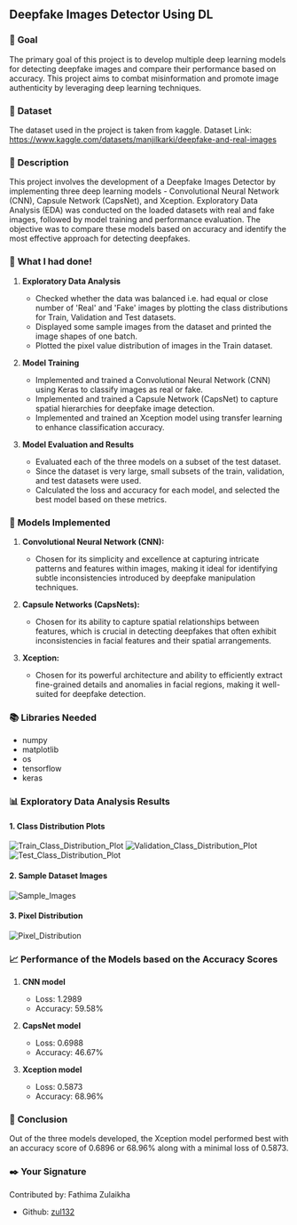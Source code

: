 ## **Deepfake Images Detector Using DL**

### 🎯 **Goal**

The primary goal of this project is to develop multiple deep learning models for detecting deepfake images and compare their performance based on accuracy. This project aims to combat misinformation and promote image authenticity by leveraging deep learning techniques.

### 🧵 **Dataset**

The dataset used in the project is taken from kaggle.
Dataset Link: https://www.kaggle.com/datasets/manjilkarki/deepfake-and-real-images 

### 🧾 **Description**

This project involves the development of a Deepfake Images Detector by implementing three deep learning models - Convolutional Neural Network (CNN), Capsule Network (CapsNet), and Xception. Exploratory Data Analysis (EDA) was conducted on the loaded datasets with real and fake images, followed by model training and performance evaluation. The objective was to compare these models based on accuracy and identify the most effective approach for detecting deepfakes.

### 🧮 **What I had done!**

1. **Exploratory Data Analysis** 
    * Checked whether the data was balanced i.e. had equal or close number of 'Real' and 'Fake' images by plotting the class distributions for Train, Validation and Test datasets.
    * Displayed some sample images from the dataset and printed the image shapes of one batch.
    * Plotted the pixel value distribution of images in the Train dataset.

2. **Model Training**
    * Implemented and trained a Convolutional Neural Network (CNN) using Keras to classify images as real or fake.
    * Implemented and trained a Capsule Network (CapsNet) to capture spatial hierarchies for deepfake image detection.
    * Implemented and trained an Xception model using transfer learning to enhance classification accuracy.

3. **Model Evaluation and Results**
    * Evaluated each of the three models on a subset of the test dataset.
    * Since the dataset is very large, small subsets of the train, validation, and test datasets were used.
    * Calculated the loss and accuracy for each model, and selected the best model based on these metrics.

### 🚀 **Models Implemented**

1. **Convolutional Neural Network (CNN):**
   * Chosen for its simplicity and excellence at capturing intricate patterns and features within images, making it ideal for identifying subtle inconsistencies introduced by deepfake manipulation techniques.

2. **Capsule Networks (CapsNets):**
   * Chosen for its ability to capture spatial relationships between features, which is crucial in detecting deepfakes that often exhibit inconsistencies in facial features and their spatial arrangements.

3. **Xception:**
   * Chosen for its powerful architecture and ability to efficiently extract fine-grained details and anomalies in facial regions, making it well-suited for deepfake detection.

### 📚 **Libraries Needed**

* numpy
* matplotlib
* os
* tensorflow
* keras

### 📊 **Exploratory Data Analysis Results**

#### 1. Class Distribution Plots
![Train_Class_Distribution_Plot](https://github.com/user-attachments/assets/9aa980c2-b190-4ae5-9510-27bee969e605)
![Validation_Class_Distribution_Plot](https://github.com/user-attachments/assets/97ed9944-fac6-42b0-9bf3-0cb952a84471)
![Test_Class_Distribution_Plot](https://github.com/user-attachments/assets/dd4a478e-850f-45fd-96a5-122c56bc374c)


#### 2. Sample Dataset Images

![Sample_Images](https://github.com/user-attachments/assets/c6414bcd-9923-4170-80a0-1dc3323da936)


#### 3. Pixel Distribution

![Pixel_Distribution](https://github.com/user-attachments/assets/6498bc4a-9745-4d51-96e1-e8855fae7189)


### 📈 **Performance of the Models based on the Accuracy Scores**

1. **CNN model**
    * Loss: 1.2989
    * Accuracy: 59.58%

2. **CapsNet model**
    * Loss: 0.6988
    * Accuracy: 46.67%

3. **Xception model**
    * Loss: 0.5873
    * Accuracy: 68.96%

### 📢 **Conclusion**

Out of the three models developed, the Xception model performed best with an accuracy score of 0.6896 or 68.96% along with a minimal loss of 0.5873. 

### ✒️ **Your Signature**

Contributed by: Fathima Zulaikha 
* Github: <a href="https://github.com/zul132">zul132</a>
